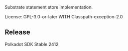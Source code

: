 Substrate statement store implementation.

License: GPL-3.0-or-later WITH Classpath-exception-2.0



## Release

Polkadot SDK Stable 2412
